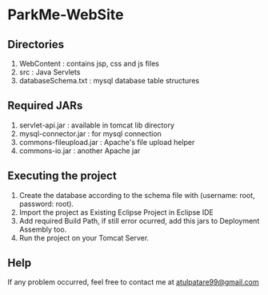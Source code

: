 # ParkMe-WebSite

## Directories
1. WebContent : contains jsp, css and js files
2. src : Java Servlets
3. databaseSchema.txt : mysql database table structures


## Required JARs
1. servlet-api.jar : available in tomcat lib directory
2. mysql-connector.jar : for mysql connection
3. commons-fileupload.jar : Apache's file upload helper
4. commons-io.jar : another Apache jar

## Executing the project
1. Create the database according to the schema file with (username: root, password: root).
2. Import the project as Existing Eclipse Project in Eclipse IDE
3. Add required Build Path, if still error ocurred, add this jars to Deployment Assembly too.
4. Run the project on your Tomcat Server.

## Help
If any problem occurred, feel free to contact me at atulpatare99@gmail.com